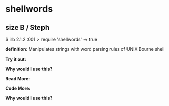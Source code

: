# shellwords

## size B / Steph

$ irb
2.1.2 :001 > require 'shellwords'
 => true  

**definition:**
Manipulates strings with word parsing rules of UNIX Bourne shell

**Try it out:**


**Why would I use this?**


**Read More:**


**Code More:**


**Why would I use this?**
